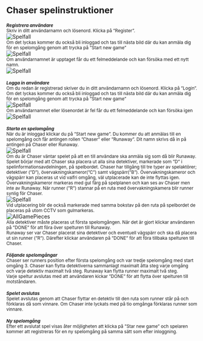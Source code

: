# <sub>Chaser spelinstruktioner</sub>

<sub>***Registrera användare***</sub><br>
<sub>Skriv in ditt användarnamn och lösenord. Klicka på ”Register”.</sub><br>
![Spelfall](https://github.com/1dv430/js223zs-project/blob/master/docs/images/TC1_2-1.GIF)<br>
<sub>Om det lyckas kommer du också bli inloggad och tas till nästa bild där du kan anmäla dig för en spelomgång genom att trycka på ”Start new game”</sub><br>
![Spelfall](https://github.com/1dv430/js223zs-project/blob/master/docs/images/TC1_1-2.GIF)<br>
<sub>Om användarnamnet är upptaget får du ett felmeddelande och kan försöka med ett nytt namn.</sub><br>
![Spelfall](https://github.com/1dv430/js223zs-project/blob/master/docs/images/TC1_2-2.GIF)<br><br>
<sub>***Logga in användare***</sub><br>
<sub>Om du redan är registrerad skriver du in ditt användarnamn och lösenord. Klicka på ”Login”.
Om det lyckas kommer du också bli inloggad och tas till nästa bild där du kan anmäla dig för en spelomgång genom att trycka på ”Start new game”</sub><br>
![Spelfall](https://github.com/1dv430/js223zs-project/blob/master/docs/images/TC2_1-2.GIF)<br>
<sub>Om användarnamnet eller lösenordet är fel får du ett felmeddelande och kan försöka igen</sub><br>
![Spelfall](https://github.com/1dv430/js223zs-project/blob/master/docs/images/TC2_2-2.GIF)<br><br>
<sub>***Starta en spelomgång***</sub><br>
<sub>När du är inloggad klickar du på ”Start new game”. Du kommer du att anmälas till en spelomgång och får antingen rollen ”Chaser” eller ”Runaway”. Dit namn skrivs då in på antingen på Chaser eller Runaway.</sub><br>
![Spelfall](https://github.com/1dv430/js223zs-project/blob/master/docs/images/TC3-3.GIF)<br>
<sub>Om du är Chaser väntar spelet på att en till användare ska anmäla sig som då blir Runaway.
Spelet börjar med att Chaser ska placera ut alla sina detektiver, markerade som ”D” i spelinformationsavdelningen, på spelbordet. Chaser har tillgång till tre typer av spelaktörer; detektiver (”D”), övervakningskameror(”C”) samt vägspärr(”B”). Övervakningskameror och vägspärr kan placeras ut vid valfri omgång, väl utplacerade kan de inte flyttas igen. Övervakningskameror markeras med gul färg på spelplanen och kan ses av Chaser men inte av Runaway. När runner (”R”) stannar på en ruta med övervakningskamera blir runner synlig för Chaser.</sub><br>
![Spelfall](https://github.com/1dv430/js223zs-project/blob/master/docs/images/TC13-1.GIF)<br>
<sub>Vid utplacering blir de också markerade med samma bokstav  på den ruta på spelbordet de placeras på utom CCTV som gulmarkeras.</sub><br>
![AllGamePieces](https://github.com/1dv430/js223zs-project/blob/master/docs/images/AllGamePieces.GIF)<br>
<sub>Alla detektiver måste placeras ut första spelomgången. När det är gjort klickar användaren på ”DONE” för att föra över spelturen till Runaway. </sub><br>
<sub>Runaway ser var Chaser placerat sina detektiver och eventuell vägspärr och ska då placera ut sin runner (”R”). 
Därefter klickar användaren på ”DONE” för att föra tillbaka spelturen till Chaser.</sub><br><br>
<sub>***Följande spelomgångar***</sub><br>
<sub>Chaser ser runners position efter första spelomgång och var tredje spelomgång med start omgång 3.
Chaser kan flytta detektiverna sammanlagt maximalt åtta steg varje omgång och varje detektiv maximalt två steg. 
Runaway kan flytta runner maximalt två steg.</sub><br>
<sub>Varje speltur avslutas med att användaren kickar ”DONE” för att flytta över spelturen till motståndaren. </sub><br><br>
<sub>***Spelet avslutas***</sub><br>
<sub>Spelet avslutas genom att Chaser flyttar en detektiv till den ruta som runner står på och förklaras då som vinnare. Om Chaser inte lyckats med på tio omgånga förklaras runner som vinnare. </sub><br><br>
<sub>***Ny spelomgång***</sub><br>
<sub>Efter ett avslutat spel visas åter möjligheten att klicka på ”Star new game” och spelaren kommer att registreras för en ny spelomgång på samma sätt som efter inloggning.</sub><br>
